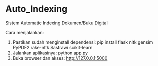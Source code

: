 # Auto_Indexing
Sistem Automatic Indexing Dokumen/Buku Digital

Cara menjalankan:
1. Pastikan sudah menginstall dependensi: pip install flask nltk gensim PyPDF2 rake-nltk Sastrawi scikit-learn
2. Jalankan aplikasinya: python app.py
3. Buka browser dan akses: http://127.0.0.1:5000